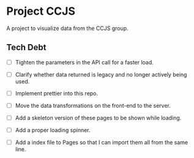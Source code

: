 # Project CCJS

A project to visualize data from the CCJS group.

## Tech Debt

- [ ] Tighten the parameters in the API call for a faster load.

- [ ] Clarify whether data returned is legacy and no longer actively being used.

- [ ] Implement prettier into this repo.

- [ ] Move the data transformations on the front-end to the server. 

- [ ] Add a skeleton version of these pages to be shown while loading.

- [ ] Add a proper loading spinner.

- [ ] Add a index file to Pages so that I can import them all from the same line.